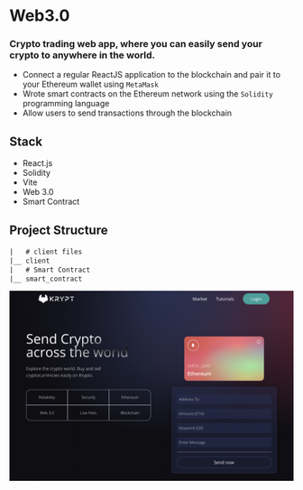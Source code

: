 # Web3.0
### Crypto trading web app, where you can easily send your crypto to anywhere in the world.
- Connect a regular ReactJS application to the blockchain and pair it to your Ethereum wallet using `MetaMask`
- Wrote smart contracts on the Ethereum network using the `Solidity` programming language
- Allow users to send transactions through the blockchain

## Stack
- React.js
- Solidity
- Vite
- Web 3.0
- Smart Contract

## Project Structure
```
|   # client files
|__ client
|   # Smart Contract
|__ smart_contract
```

![web3.0-homepage](/client/images/web3.0-homepage.png)
